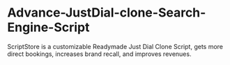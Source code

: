 # Advance-JustDial-clone-Search-Engine-Script
ScriptStore is a customizable Readymade Just Dial Clone Script, gets more direct bookings, increases brand recall, and improves revenues.
